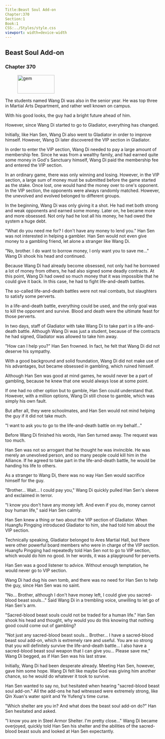 ```yaml
---
Title:Beast Soul Add-on 
Chapter:370 
Section:1 
Book:1 
CSS:../Styles/style.css 
viewport: width=device-width
---
```

  
## Beast Soul Add-on
### Chapter 370
  
<figure>
	<img src="../Images/gem.gif" alt="gem" id="gem" width="120" height="60" />
</figure>
  

  
The students named Wang Di was also in the senior year. He was top three in Martial Arts Department, and rather well known on campus.

With his good looks, the guy had a bright future ahead of him.

However, since Wang Di started to go to Gladiator, everything has changed.

Initially, like Han Sen, Wang Di also went to Gladiator in order to improve himself. However, Wang Di later discovered the VIP section in Gladiator.

In order to enter the VIP section, Wang Di needed to pay a large amount of membership fee. Since he was from a wealthy family, and had earned quite some money in God's Sanctuary himself, Wang Di paid the membership fee and entered the VIP section.

In an ordinary game, there was only winning and losing. However, in the VIP section, a large sum of money must be submitted before the game started as the stake. Once lost, one would hand the money over to one's opponent. In the VIP section, the opponents were always randomly matched. However, the unevolved and evolved belonged to different groups.

In the beginning, Wang Di was only giving it a shot. He had met both strong and weak opponents and earned some money. Later on, he became more and more obsessed. Not only had he lost all his money, he had owed the system a huge debt.

"What do you need me for? I don't have any money to lend you." Han Sen was not interested in helping a gambler. Han Sen would not even give money to a gambling friend, let alone a stranger like Wang Di.

"No, brother. I do want to borrow money, I only want you to save me…" Wang Di shook his head and continued.

Because Wang Di had already become obsessed, not only had he borrowed a lot of money from others, he had also signed some deadly contracts. At this point, Wang Di had owed so much money that it was impossible that he could give it back. In this case, he had to fight life-and-death battles.

The so-called life-and-death battles were not real combats, but slaughters to satisfy some perverts.

In a life-and-death battle, everything could be used, and the only goal was to kill the opponent and survive. Blood and death were the ultimate feast for those perverts.

In two days, staff of Gladiator with take Wang Di to take part in a life-and-death battle. Although Wang Di was just a student, because of the contracts he had signed, Gladiator was allowed to take him away.

"How can I help you?" Han Sen frowned. In fact, he felt that Wang Di did not deserve his sympathy.

With a good background and solid foundation, Wang Di did not make use of his advantages, but became obsessed in gambling, which ruined himself.

Although Han Sen was good at mind games, he would never be a part of gambling, because he knew that one would always lose at some point.

If one had no other option but to gamble, Han Sen could understand that. However, with a million options, Wang Di still chose to gamble, which was simply his own fault.

But after all, they were schoolmates, and Han Sen would not mind helping the guy if it did not take much.

"I want to ask you to go to the life-and-death battle on my behalf…"

Before Wang Di finished his words, Han Sen turned away. The request was too much.

Han Sen was not so arrogant that he thought he was invincible. He was merely an unevolved person, and so many people could kill him in the Alliance. If he agreed to take part in the life-and-death battle, he would be handing his life to others.

As a stranger to Wang Di, there was no way Han Sen would sacrifice himself for the guy.

"Brother… Wait… I could pay you," Wang Di quickly pulled Han Sen's sleeve and exclaimed in terror.

"I know you don't have any money left. And even if you do, money cannot buy human life," said Han Sen calmly.

Han Sen knew a thing or two about the VIP section of Gladiator. When Huangfu Pingqing introduced Gladiator to him, she had told him about the VIP section.

Technically speaking, Gladiator belonged to Ares Martial Hall, but there were other powerful board members who were in charge of the VIP section. Huangfu Pingqing had repeatedly told Han Sen not to go to VIP section, which would do him no good. In her words, it was a playground for perverts.

Han Sen was a good listener to advice. Without enough temptation, he would never go to VIP section.

Wang Di had dug his own tomb, and there was no need for Han Sen to help the guy, since Han Sen was no saint.

"No… Brother, although I don't have money left, I could give you sacred-blood beast souls…" Said Wang Di in a trembling voice, unwilling to let go of Han Sen's arm.

"Sacred-blood beast souls could not be traded for a human life." Han Sen shook his head and thought, why would you do this knowing that nothing good could come out of gambling?

"Not just any sacred-blood beast souls… Brother… I have a sacred-blood beast soul add-on, which is extremely rare and useful. You are so strong that you will definitely survive the life-and-death battle… I also have a sacred-blood beast soul weapon that I can give you… Please save me," Wang Di begged, as if Han Sen was his last straw.

Initially, Wang Di had been desperate already. Meeting Han Sen, however, gave him some hope. Wang Di felt like maybe God was giving him another chance, so he would do whatever it took to survive.

Han Sen wanted to say no, but hesitated when hearing "sacred-blood beast soul add-on." All the add-ons he had witnessed were extremely strong, like Qin Xuan's water spirit and Ye Yufeng's time curse.

"Which shelter are you in? And what does the beast soul add-on do?" Han Sen hesitated and asked.

"I know you are in Steel Armor Shelter. I'm pretty close…" Wang Di became overjoyed, quickly told Han Sen his shelter and the abilities of the sacred-blood beast souls and looked at Han Sen expectantly.